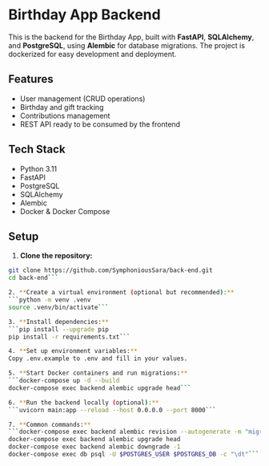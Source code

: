 # Birthday App Backend

This is the backend for the Birthday App, built with **FastAPI**, **SQLAlchemy**, and **PostgreSQL**, using **Alembic** for database migrations. The project is dockerized for easy development and deployment.

## Features

- User management (CRUD operations)
- Birthday and gift tracking
- Contributions management
- REST API ready to be consumed by the frontend

## Tech Stack

- Python 3.11
- FastAPI
- PostgreSQL
- SQLAlchemy
- Alembic
- Docker & Docker Compose

## Setup

1. **Clone the repository:**

```bash
git clone https://github.com/SymphoniousSara/back-end.git
cd back-end```

2. **Create a virtual environment (optional but recommended):**
```python -m venv .venv
source .venv/bin/activate```

3. **Install dependencies:**
```pip install --upgrade pip
pip install -r requirements.txt```

4. **Set up environment variables:**
Copy .env.example to .env and fill in your values.

5. **Start Docker containers and run migrations:**
```docker-compose up -d --build
docker-compose exec backend alembic upgrade head```

6. **Run the backend locally (optional):**
```uvicorn main:app --reload --host 0.0.0.0 --port 8000```

7. **Common commands:**
```docker-compose exec backend alembic revision --autogenerate -m "migration_name"
docker-compose exec backend alembic upgrade head
docker-compose exec backend alembic downgrade -1
docker-compose exec db psql -U $POSTGRES_USER $POSTGRES_DB -c "\dt"```






